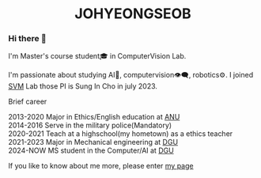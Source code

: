 # <center> JOHYEONGSEOB </center>  


### Hi there 👋

I'm Master's course student🎓 in ComputerVision Lab.

I'm passionate about studying AI🤖, computervision👁️‍🗨️, robotics⚙️. I joined [SVM](https://sites.google.com/view/csi2267svm/) Lab those PI is Sung In Cho in july 2023.

Brief career

2013-2020 Major in Ethics/English education at [ANU](https://tc.andong.ac.kr/)<br/>
2014-2016 Serve in the military police(Mandatory)<br/>
2020-2021 Teach at a highschool(my hometown) as a ethics teacher<br/>
2021-2023 Major in Mechanical engineering at [DGU](https://mecha.dongguk.edu/main)<br/>
2024-NOW  MS student in the Computer/AI at [DGU](https://sites.google.com/view/csi2267svm)<br/>

If you like to know about me more, please enter [my page](https://johyeongseob.github.io/)

<!--
**johyeongseob/johyeongseob** is a ✨ _special_ ✨ repository because its `README.md` (this file) appears on your GitHub profile.

Here are some ideas to get you started:

- 🔭 I’m currently working on ...
- 🌱 I’m currently learning ...
- 👯 I’m looking to collaborate on ...
- 🤔 I’m looking for help with ...
- 💬 Ask me about ...
- 📫 How to reach me: ...
- 😄 Pronouns: ...
- ⚡ Fun fact: ...
-->
